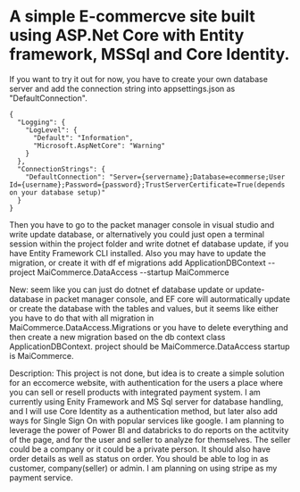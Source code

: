 # A simple E-commercve site built using ASP.Net Core with Entity framework, MSSql and Core Identity.

If you want to try it out for now, you have to create your own database server and add the connection string into appsettings.json as "DefaultConnection".
```
{
  "Logging": {
    "LogLevel": {
      "Default": "Information",
      "Microsoft.AspNetCore": "Warning"
    }
  },
  "ConnectionStrings": {
    "DefaultConnection": "Server={servername};Database=ecommerse;User Id={username};Password={password};TrustServerCertificate=True(depends on your database setup)"
  }
}
```
 
 Then you have to go to the packet manager console in visual studio and write update database, or alternatively you could just open a terminal
 session within the project folder and write dotnet ef database update, if you have Entity Framework CLI installed. Also you may have to update the migration, or create it
 with df ef migrations add ApplicationDBContext --project MaiCommerce.DataAccess --startup MaiCommerce

 New: seem like you can just do dotnet ef database update or update-database in packet manager console, and EF core will autormatically
 update or create the database with the tables and values, but it seems like either you have to do that with all migration in MaiCommerce.DataAccess.Migrations
 or you have to delete everything and then create a new migration based on the db context class ApplicationDBContext. project should be MaiCommerce.DataAccess startup is
 MaiCommerce.

 Description:
 This project is not done, but idea is to create a simple solution for an eccomerce website, with authentication for the users
 a place where you can sell or resell products with integrated payment system. I am currently using Enity Framework and MS Sql server
 for database handling, and I will use Core Identity as a authentication method, but later also add ways for Single Sign On with 
 popular services like google. I am planning to leverage the power of Power BI and databricks to do reports on the actitvity of the
 page, and for the user and seller to analyze for themselves. The seller could be a company or it could be a private person. It should also
 have order details as well as status on order. You should be able to log in as customer, company(seller) or admin. I am planning on using
 stripe as my payment service.
